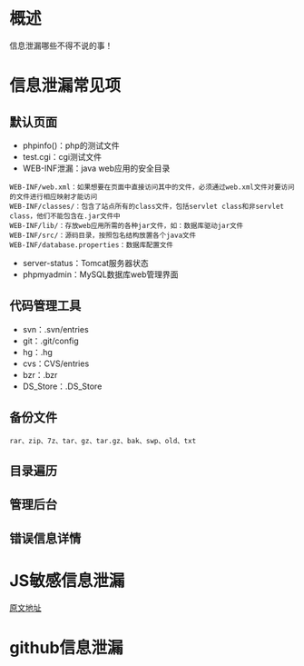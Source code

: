 # 概述
信息泄漏哪些不得不说的事！

# 信息泄漏常见项
## 默认页面
* phpinfo()：php的测试文件
* test.cgi：cgi测试文件
* WEB-INF泄漏：java web应用的安全目录

```
WEB-INF/web.xml：如果想要在页面中直接访问其中的文件，必须通过web.xml文件对要访问的文件进行相应映射才能访问
WEB-INF/classes/：包含了站点所有的class文件，包括servlet class和非servlet class，他们不能包含在.jar文件中
WEB-INF/lib/：存放web应用所需的各种jar文件，如：数据库驱动jar文件
WEB-INF/src/：源码目录，按照包名结构放置各个java文件
WEB-INF/database.properties：数据库配置文件
```

* server-status：Tomcat服务器状态
* phpmyadmin：MySQL数据库web管理界面

## 代码管理工具
* svn：.svn/entries
* git：.git/config
* hg：.hg
* cvs：CVS/entries
* bzr：.bzr
* DS_Store：.DS_Store

## 备份文件
```
rar、zip、7z、tar、gz、tar.gz、bak、swp、old、txt
```

## 目录遍历

## 管理后台

## 错误信息详情

# JS敏感信息泄漏
[原文地址](https://www.secpulse.com/archives/35877.html)

# github信息泄漏
